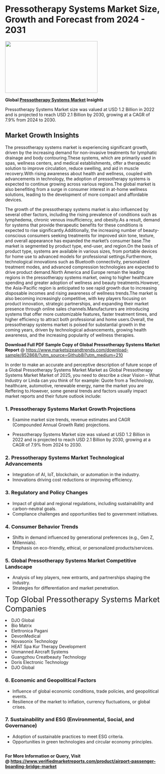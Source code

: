 <H1>Pressotherapy Systems Market Size, Growth and Forecast from 2024 - 2031</H1><img class="aligncenter size-medium wp-image-584254" src="https://thirdeyenews.in/wp-content/uploads/2024/09/Global-Market-Research-300x168.jpeg" alt="" width="300" height="168" /><p><strong>Global&nbsp;<a href="https://www.marketsizeandtrends.com/download-sample/852868/?utm_source=Github8j?utm_medium=210">Pressotherapy Systems Market</a> Insights</strong></p><p>Pressotherapy Systems Market size was valued at USD 1.2 Billion in 2022 and is projected to reach USD 2.1 Billion by 2030, growing at a CAGR of 7.9% from 2024 to 2030.</p><p><h2>Market Growth Insights</h2> <p>The pressotherapy systems market is experiencing significant growth, driven by the increasing demand for non-invasive treatments for lymphatic drainage and body contouring.These systems, which are primarily used in spas, wellness centers, and medical establishments, offer a therapeutic solution to improve circulation, reduce swelling, and aid in muscle recovery.With rising awareness about health and wellness, coupled with advancements in technology, the adoption of pressotherapy systems is expected to continue growing across various regions.The global market is also benefiting from a surge in consumer interest in at-home wellness solutions, leading to the development of more compact and affordable devices.</p> <p>The growth of the pressotherapy systems market is also influenced by several other factors, including the rising prevalence of conditions such as lymphedema, chronic venous insufficiency, and obesity.As a result, demand for systems that provide therapeutic benefits for these conditions is expected to rise significantly.Additionally, the increasing number of beauty-conscious consumers seeking treatments for improved skin tone, texture, and overall appearance has expanded the market’s consumer base.The market is segmented by product type, end-user, and region.On the basis of product type, systems are available in various sizes, from portable devices for home use to advanced models for professional settings.Furthermore, technological innovations such as Bluetooth connectivity, personalized treatment modes, and advanced compression technologies are expected to drive product demand.North America and Europe remain the leading regions in the pressotherapy systems market, owing to higher healthcare spending and greater adoption of wellness and beauty treatments.However, the Asia-Pacific region is anticipated to see rapid growth due to increasing disposable incomes and rising awareness of wellness trends.The market is also becoming increasingly competitive, with key players focusing on product innovation, strategic partnerships, and expanding their market presence through online sales channels.Manufacturers are introducing systems that offer more customizable features, faster treatment times, and higher efficiency to attract both professional and home users.Overall, the pressotherapy systems market is poised for substantial growth in the coming years, driven by technological advancements, growing health awareness, and the increasing popularity of wellness therapies.</p> <p><span class=""><strong>Download Full PDF Sample Copy of Global Pressotherapy Systems Market Report</strong> @ <a href="https://www.marketsizeandtrends.com/download-sample/852868/?utm_source=Github8j?utm_medium=210" target="_blank">https://www.marketsizeandtrends.com/download-sample/852868/?utm_source=Github8j?utm_medium=210</a></span></p><p>In order to make an accurate and perceptive description of future scope of a Global&nbsp;Pressotherapy Systems Market Market as Global&nbsp;Pressotherapy Systems Market Market of 2025, you need to describe a clear Vision &ndash; What Industry or Linda can you think of for example: Quote from a Technology, healthcare, automotive, renewable energy, name the market you are Reffering to.However, some general trends and factors usually impact market reports and their future outlook include:</p><h3>1.&nbsp;<strong>Pressotherapy Systems Market Growth Projections</strong></h3><ul><li>Examine market size trends, revenue estimates and CAGR (Compounded Annual Growth Rate) projections.</li><li><p>Pressotherapy Systems Market size was valued at USD 1.2 Billion in 2022 and is projected to reach USD 2.1 Billion by 2030, growing at a CAGR of 7.9% from 2024 to 2030.</p></li></ul><h3>2.&nbsp;<strong>Pressotherapy Systems Market Technological Advancements</strong></h3><ul><li>Integration of AI, IoT, blockchain, or automation in the industry.</li><li>Innovations driving cost reductions or improving efficiency.</li></ul><h3>3.&nbsp;<strong>Regulatory and Policy Changes</strong></h3><ul><li>Impact of global and regional regulations, including sustainability and carbon-neutral goals.</li><li>Compliance challenges and opportunities tied to government initiatives.</li></ul><h3>4.&nbsp;<strong>Consumer Behavior Trends</strong></h3><ul><li>Shifts in demand influenced by generational preferences (e.g., Gen Z, Millennials).</li><li>Emphasis on eco-friendly, ethical, or personalized products/services.</li></ul><h3>5.&nbsp;<strong>Global Pressotherapy Systems Market Competitive Landscape</strong></h3><ul><li>Analysis of key players, new entrants, and partnerships shaping the industry.</li><li>Strategies for differentiation and market penetration.</li></ul><p data-pm-slice="1 1 []"><span style="color: inherit; font-family: inherit; font-size: 25px;">Top Global Pressotherapy Systems Market Companies</span></p><div class="" data-test-id=""><p><li>DJO Global</li><li> Bio Matrix</li><li> Elettronica Pagani</li><li> DevonMedical</li><li> Novasonix Technology</li><li> HEAT Spa Kur Therapy Development</li><li> Unmanned Aircraft Systems</li><li> Guangzhou Creatbeauty Technology</li><li> Doris Electronic Technology</li><li> DJO Global</li></p></div><h3>6.&nbsp;<strong>Economic and Geopolitical Factors</strong></h3><ul><li>Influence of global economic conditions, trade policies, and geopolitical events.</li><li>Resilience of the market to inflation, currency fluctuations, or global crises.</li></ul><h3>7.&nbsp;<strong>Sustainability and ESG (Environmental, Social, and Governance)</strong></h3><ul><li>Adoption of sustainable practices to meet ESG criteria.</li><li>Opportunities in green technologies and circular economy principles.</li></ul><h2><strong style="font-size: 14px;">For More Information or Query, Visit @&nbsp;</strong><a style="background-color: #ffffff; font-size: 14px;" href="https://www.marketsizeandtrends.com/report/pressotherapy-systems-market/" target="_blank">https://www.verifiedmarketreports.com/product/airport-passenger-boarding-bridge-market</a></h2>